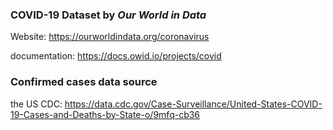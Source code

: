### COVID-19 Dataset by _Our World in Data_ 
Website: https://ourworldindata.org/coronavirus

documentation: https://docs.owid.io/projects/covid

### Confirmed cases data source
the US CDC: https://data.cdc.gov/Case-Surveillance/United-States-COVID-19-Cases-and-Deaths-by-State-o/9mfq-cb36
